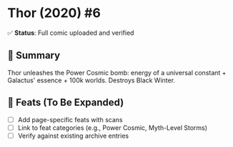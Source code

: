 # Thor (2020) #6

✅ **Status**: Full comic uploaded and verified


## 📖 Summary
Thor unleashes the Power Cosmic bomb: energy of a universal constant + Galactus' essence + 100k worlds. Destroys Black Winter.

## 🔹 Feats (To Be Expanded)
- [ ] Add page-specific feats with scans
- [ ] Link to feat categories (e.g., Power Cosmic, Myth-Level Storms)
- [ ] Verify against existing archive entries